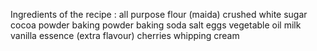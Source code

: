 Ingredients of the recipe :
all purpose flour (maida)
crushed white sugar
cocoa powder
baking powder
baking soda
salt
eggs
vegetable oil
milk
vanilla essence (extra flavour)
cherries
whipping cream